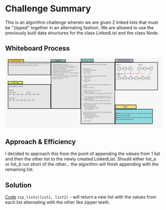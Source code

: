 # Challenge Summary
This is an algorithm challenge wherein we are given 2 linked lists that must be "zipped" together in an alternating
fashion. We are allowed to use the previously built data structures for the class LinkedList and the class Node.

## Whiteboard Process
![cc8](cc8.png)

## Approach & Efficiency
I decided to approach this from the point of appending the values from 1 list and then the other list to the newly
created LinkedList. Should either list_a or list_b run short of the other... the algorithm will finish appending with
the remaining list.

## Solution
[Code](/code_challenges/linked_list_zip.py)
`zip_lists(list1, list2)` - will return a new list with the values from each list alternating with the other like zipper
teeth.

